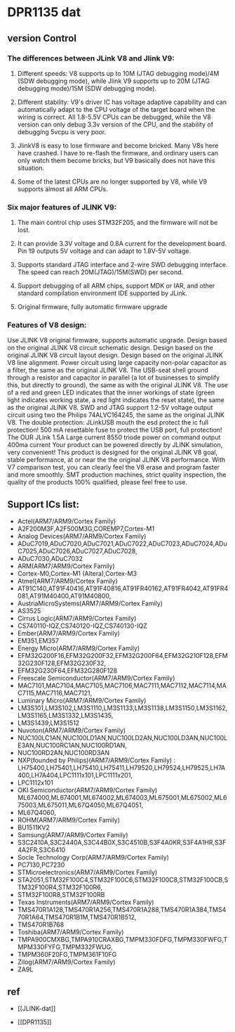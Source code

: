 
# DPR1135 dat 

## version Control 

### The differences between JLink V8 and Jlink V9:

1. Different speeds: V8 supports up to 10M (JTAG debugging mode)/4M (SDW debugging mode), while Jlink V9 supports up to 20M (JTAG debugging mode)/15M (SDW debugging mode).

2. Different stability: V9's driver IC has voltage adaptive capability and can automatically adapt to the CPU voltage of the target board when the wiring is correct. All 1.8-5.5V CPUs can be debugged, while the V8 version can only debug 3.3v version of the CPU, and the stability of debugging 5vcpu is very poor.

3. JlinkV8 is easy to lose firmware and become bricked. Many V8s here have crashed. I have to re-flash the firmware, and ordinary users can only watch them become bricks, but V9 basically does not have this situation.

4. Some of the latest CPUs are no longer supported by V8, while V9 supports almost all ARM CPUs.



### Six major features of JLINK V9:

1. The main control chip uses STM32F205, and the firmware will not be lost.

2. It can provide 3.3V voltage and 0.8A current for the development board. Pin 19 outputs 5V voltage and can adapt to 1.8V-5V voltage.

3. Supports standard JTAG interface and 2-wire SWD debugging interface. The speed can reach 20M(JTAG)/15M(SWD) per second.

4. Support debugging of all ARM chips, support MDK or IAR, and other standard compilation environment IDE supported by JLink.

5. Original firmware, fully automatic firmware upgrade



### Features of V8 design:
Use JLINK V8 original firmware, supports automatic upgrade.
Design based on the original JLINK V8 circuit schematic design.
Design based on the original JLINK V8 circuit layout design.
Design based on the original JLINK V8 line alignment.
Power circuit using large capacity non-polar capacitor as a filter, the same as the original JLINK V8.
The USB-seat shell ground through a resistor and capacitor in parallel (a lot of businesses to simplify this, but directly to ground), the same as with the original JLINK V8.
The use of a red and green LED indicates that the inner workings of state (green light indicates working state, a red light indicates the reset state), the same as the original JLINK V8.
SWD and JTAG support 1.2-5V voltage output circuit using two the Philips 74ALVC164245, the same as the original JLINK V8.
The double protection: JLinkUSB mouth the esd protect the ic full protection! 500 mA resettable fuse to protect the USB port, full protection!
The OUR JLink 1.5A Large current 8550 triode power on command output 400ma current Your product can be powered directly by JLINK simulation, very convenient!
This product is designed for the original JLINK V8 goal, stable performance, at or near the the original JLINK V8 performance.
With V7 comparison test, you can clearly feel the V8 erase and program faster and more smoothly.
SMT production machines, strict quality inspection, the quality of the products 100% qualified, please feel free to use.


## Support ICs list:

- Actel(ARM7/ARM9/Cortex Family)
- A2F200M3F,A2F500M3G,COREMP7,Cortex-M1
- Analog Devices(ARM7/ARM9/Cortex Family)
- ADuC7019,ADuC7020,ADuC7021,ADuC7022,ADuC7023,ADuC7024,ADuC7025,ADuC7026,ADuC7027,ADuC7028,
- ADuC7030,ADuC7032
- ARM(ARM7/ARM9/Cortex Family)
- Cortex-M0,Cortex-M1 (Altera),Cortex-M3
- Atmel(ARM7/ARM9/Cortex Family)
- AT91C140,AT91F40416,AT91F40816,AT91FR40162,AT91FR4042,AT91FR4081,AT91M40400,AT91M40800,
- AustriaMicroSystems(ARM7/ARM9/Cortex Family)
- AS3525
- Cirrus Logic(ARM7/ARM9/Cortex Family)
- CS740110-IQZ,CS740120-IQZ,CS740130-IQZ
- Ember(ARM7/ARM9/Cortex Family)
- EM351,EM357
- Energy Micro(ARM7/ARM9/Cortex Family)
- EFM32G200F16,EFM32G200F32,EFM32G200F64,EFM32G210F128,EFM32G230F128,EFM32G230F32,
- EFM32G230F64,EFM32G280F128
- Freescale Semiconductor(ARM7/ARM9/Cortex Family)
- MAC7101,MAC7104,MAC7105,MAC7106,MAC7111,MAC7112,MAC7114,MAC7115,MAC7116,MAC7121,
- Luminary Micro(ARM7/ARM9/Cortex Family)
- LM3S101,LM3S102,LM3S1110,LM3S1133,LM3S1138,LM3S1150,LM3S1162,LM3S1165,LM3S1332,LM3S1435,
- LM3S1439,LM3S1512
- Nuvoton(ARM7/ARM9/Cortex Family)
- NUC100LC1AN,NUC100LD1AN,NUC100LD2AN,NUC100LD3AN,NUC100LE3AN,NUC100RC1AN,NUC100RD1AN,
- NUC100RD2AN,NUC100RD3AN
- NXP(founded by Philips)(ARM7/ARM9/Cortex Family) : LH75400,LH75401,LH75410,LH75411,LH79520,LH79524,LH79525,LH7A400,LH7A404,LPC1111x101,LPC1111x201,
- LPC1112x101
- OKI Semiconductor(ARM7/ARM9/Cortex Family) ML674000,ML674001,ML674002,ML674003,ML675001,ML675002,ML675003,ML675011,ML67Q4050,ML67Q4051,
- ML67Q4060,
- ROHM(ARM7/ARM9/Cortex Family)
- BU1511KV2
- Samsung(ARM7/ARM9/Cortex Family)
- S3C2410A,S3C2440A,S3C44B0X,S3C4510B,S3F4A0KR,S3F4A1HR,S3F4A2FR,S3C6410
- Socle Technology Corp(ARM7/ARM9/Cortex Family)
- PC7130,PC7230
- STMicroelectronics(ARM7/ARM9/Cortex Family)
- STA2051,STM32F100C4,STM32F100C6,STM32F100C8,STM32F100CB,STM32F100R4,STM32F100R6,
- STM32F100R8,STM32F100RB
- Texas Instruments(ARM7/ARM9/Cortex Family)
- TMS470R1A128,TMS470R1A256,TMS470R1A288,TMS470R1A384,TMS470R1A64,TMS470R1B1M,TMS470R1B512,
- TMS470R1B768
- Toshiba(ARM7/ARM9/Cortex Family)
- TMPA900CMXBG,TMPA910CRAXBG,TMPM330FDFG,TMPM330FWFG,TMPM330FYFG,TMPM332FWUG,
- TMPM360F20FG,TMPM361F10FG
- Zilog(ARM7/ARM9/Cortex Family)
- ZA9L


## ref 

- [[JLINK-dat]]

- [[DPR1135]]